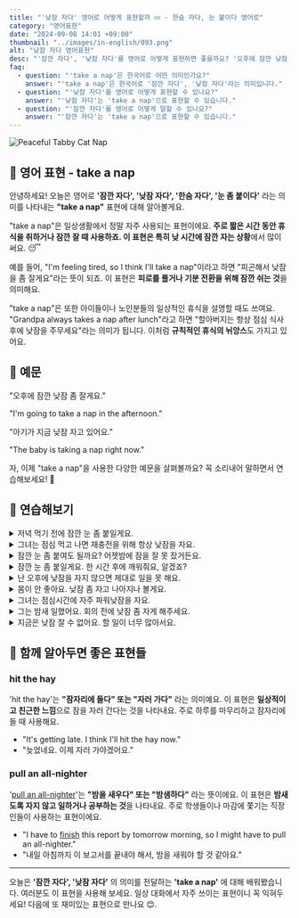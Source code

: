 ```yaml
---
title: "'낮잠 자다' 영어로 어떻게 표현할까 💤 - 한숨 자다, 눈 붙이다 영어로"
category: "영어표현"
date: "2024-09-08 14:01 +09:00"
thumbnail: "../images/in-english/093.png"
alt: "낮잠 자다 영어표현"
desc: "'잠깐 자다', '낮잠 자다'를 영어로 어떻게 표현하면 좋을까요? '오후에 잠깐 낮잠 좀 잘게요', '아기가 지금 낮잠 자고 있어요' 등을 영어로 표현하는 법을 배워봅시다. 'take a nap' 표현을 중심으로 다양한 예문을 통해서 연습하고 본인의 표현으로 만들어 보세요. 일상 생활에서 자주 사용되는 이 표현을 익혀 피로 해소와 기분 전환을 위한 상황에서 활용해 보세요."
faq:
  - question: "'take a nap'은 한국어로 어떤 의미인가요?"
    answer: "'take a nap'은 한국어로 '잠깐 자다', '낮잠 자다'라는 의미입니다."
  - question: "'낮잠 자다'를 영어로 어떻게 표현할 수 있나요?"
    answer: "'낮잠 자다'는 'take a nap'으로 표현할 수 있습니다."
  - question: "'잠깐 자다'를 영어로 어떻게 말할 수 있나요?"
    answer: "'잠깐 자다'는 'take a nap'으로 표현할 수 있습니다."
---
```


![Peaceful Tabby Cat Nap](../images/in-english/093-1.avif)

## 🌟 영어 표현 - take a nap

안녕하세요! 오늘은 영어로 **'잠깐 자다', '낮잠 자다', '한숨 자다', '눈 좀 붙이다'** 라는 의미를 나타내는 **"take a nap"** 표현에 대해 알아볼게요.

"take a nap"은 일상생활에서 정말 자주 사용되는 표현이에요. **주로 짧은 시간 동안 휴식을 취하거나 잠깐 잘 때 사용하죠. 이 표현은 특히 낮 시간에 잠깐 자는 상황**에서 많이 써요. 😴

예를 들어, "I'm feeling tired, so I think I'll take a nap"이라고 하면 "피곤해서 낮잠을 좀 잘게요"라는 뜻이 되죠. 이 표현은 **피로를 풀거나 기분 전환을 위해 잠깐 쉬는 것**을 의미해요.

"take a nap"은 또한 아이들이나 노인분들의 일상적인 휴식을 설명할 때도 쓰여요. "Grandpa always takes a nap after lunch"라고 하면 "할아버지는 항상 점심 식사 후에 낮잠을 주무세요"라는 의미가 됩니다. 이처럼 **규칙적인 휴식의 뉘앙스**도 가지고 있어요.

<script async src="https://pagead2.googlesyndication.com/pagead/js/adsbygoogle.js?client=ca-pub-1465612013356152"
     crossorigin="anonymous"></script>
<!-- engple-horizontal-ad -->

<ins class="adsbygoogle"
     style="display:block"
     data-ad-client="ca-pub-1465612013356152"
     data-ad-slot="2106896038"
     data-ad-format="auto"
     data-full-width-responsive="true"></ins>

<script>
     (adsbygoogle = window.adsbygoogle || []).push({});
</script>

## 📖 예문

"오후에 잠깐 낮잠 좀 잘게요."

"I'm going to take a nap in the afternoon."

"아기가 지금 낮잠 자고 있어요."

"The baby is taking a nap right now."

자, 이제 "take a nap"을 사용한 다양한 예문을 살펴볼까요? 꼭 소리내어 말하면서 연습해보세요! 🚀

## 💬 연습해보기

<details>
<summary>저녁 먹기 전에 잠깐 눈 좀 붙일게요.</summary>
<span>I'll take a nap before dinner.</span>
</details>

<details>
<summary>그녀는 점심 먹고 나면 재충전을 위해 항상 낮잠을 자요.</summary>
<span>She always takes a nap after lunch to recharge.</span>
</details>

<details>
<summary>잠깐 눈 좀 붙여도 될까요? 어젯밤에 잠을 잘 못 잤거든요.</summary>
<span>Do you mind if I take a quick nap? I didn't sleep well last night.</span>
</details>

<details>
<summary>잠깐 눈 좀 붙일게요. 한 시간 후에 깨워줘요, 알겠죠?</summary>
<span>I'm gonna take a quick nap. <a href="/blog/in-english/300.wake-up/">Wake me up</a> in an hour, okay?</span>
</details>

<details>
<summary>난 오후에 낮잠을 자지 않으면 제대로 일을 못 해요.</summary>
<span>I can't function without taking a nap in the afternoon.</span>
</details>

<details>
<summary>몸이 안 좋아요. 낮잠 좀 자고 나아지나 볼게요.</summary>
<span>I'm not feeling well. I think I'll take a nap and see if that helps.</span>
</details>

<details>
<summary>그녀는 점심시간에 자주 파워낮잠을 자요.</summary>
<span>She <a href="/blog/in-english/326.often/">often</a> takes a power nap during her lunch break.</span>
</details>

<details>
<summary>그는 밤새 일했어요. 회의 전에 낮잠 좀 자게 해주세요.</summary>
<span>He's been working all night. Let him take a nap before the meeting.</span>
</details>

<details>
<summary>지금은 낮잠 잘 수 없어요. 할 일이 너무 많아서요.</summary>
<span>I can't take a nap now. I've got too much work to do.</span>
</details>

## 🤝 함께 알아두면 좋은 표현들

### hit the hay

'hit the hay'는 **"잠자리에 들다" 또는 "자러 가다"** 라는 의미예요. 이 표현은 **일상적이고 친근한 느낌**으로 잠을 자러 간다는 것을 나타내요. 주로 하루를 마무리하고 잠자리에 들 때 사용해요.

- "It's getting late. I think I'll hit the hay now."
- "늦었네요. 이제 자러 가야겠어요."

### pull an all-nighter

'[pull an all-nighter](/blog/in-english/133.pull-all-nighter/)'는 **"밤을 새우다" 또는 "밤샘하다"** 라는 뜻이에요. 이 표현은 **밤새도록 자지 않고 일하거나 공부하는 것**을 나타내요. 주로 학생들이나 마감에 쫓기는 직장인들이 사용하는 표현이에요.

- "I have to [finish](/blog/in-english/295.finish/) this report by tomorrow morning, so I might have to pull an all-nighter."
- "내일 아침까지 이 보고서를 끝내야 해서, 밤을 새워야 할 것 같아요."

---

오늘은 **'잠깐 자다', '낮잠 자다'** 의 의미를 전달하는 **'take a nap'** 에 대해 배워봤습니다. 여러분도 이 표현을 사용해 보세요. 일상 대화에서 자주 쓰이는 표현이니 꼭 익혀두세요! 다음에 또 재미있는 표현으로 만나요 😊.
